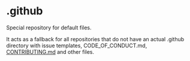 # .github

Special repository for default files.

It acts as a fallback for all repositories that do not have an actual .github directory with issue templates, CODE_OF_CONDUCT.md, [CONTRIBUTING.md](https://github.com/ncklinux/.github/blob/main/CONTRIBUTING.md) and other files.
